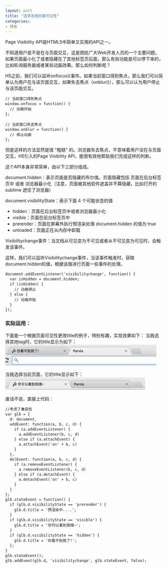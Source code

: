 ```yaml
---
layout: post
title: "活学活用页面可见性"
categories:
- 博客
---
```


Page Visibility API是HTML5中简单又实用的API之一。

不知道用户是不是在与页面交互，这是困扰广大Web开发人员的一个主要问题。如果页面最小化了或者隐藏在了其他标签页后面，那么有些功能是可以停下来的，比如轮询服务器或者某些动画效果。那么如何判断呢？

H5之前，我们可以监听onfocus()事件。如果当前窗口得到焦点，那么我们可以简单认为用户在与该页面交互，如果失去焦点（onblur()），那么可以认为用户停止与该页面交互。
```
// 当前窗口得到焦点
window.onfocus = function() {
  // 动画开始
};

// 当前窗口失去焦点
window.onblur = function() {
  // 停止动画
};
```
但是这样的方法显然是很 "粗糙" 的。浏览器失去焦点，不意味着用户没在与页面交互，H5引入的Page Visibility API，能很有效地帮助我们完成这样的判断。

这个API本身非常简单，由以下三部分组成。

document.hidden：表示页面是否隐藏的布尔值。页面隐藏包括 页面在后台标签页中 或者 浏览器最小化（注意，页面被其他软件遮盖并不算隐藏，比如打开的 sublime 遮住了浏览器）

document.visibilityState：表示下面 4 个可能状态的值
* hidden：页面在后台标签页中或者浏览器最小化
* visible：页面在前台标签页中
* prerender：页面在屏幕外执行预渲染处理 document.hidden 的值为 true
* unloaded：页面正在从内存中卸载

Visibilitychange事件：当文档从可见变为不可见或者从不可见变为可见时，会触发该事件。

这样，我们可以监听Visibilitychange事件，当该事件触发时，获取document.hidden的值，根据该值进行页面一些事件的处理。
```
document.addEventListener('visibilitychange', function() {
  var isHidden = document.hidden;
  if (isHidden) {
    // 动画停止
  } else {
    // 动画开始
  }
});
```

### 实际运用：

下面是一个根据页面可见性更改title的例子，特别有趣，实现效果如下：
当我选择其他tag时，它的title显示为如下：
![](../img/page2.png)

当我选择当前页面，它的title显示如下：
![](../img/page1.png)

废话不说，直接上代码：
```
//考虑了兼容性
var glb = {
  d: document,
  addEvent: function(a, b, c, d) {
    if (a.addEventListener) {
      a.addEventListener(b, c, d)
    } else if (a.attachEvent) {
      a.attachEvent('on' + b, c)
    }
  },
  delEvent: function(a, b, c, d) {
    if (a.removeEventListener) {
      a.removeEventListener(b, c, d)
    } else if (a.detachEvent) {
      a.detachEvent('on' + b, c)
    }
  }
};
glb.stateEvent = function() {
  if (glb.d.visibilityState == 'prerender') {
    glb.d.title = '预渲染中....';
  }
  if (glb.d.visibilityState == 'visible') {
    glb.d.title = '你可以看到我哦~';
  }
  if (glb.d.visibilityState == 'hidden') {
    glb.d.title = '你看不到我了!';
  };
}
glb.stateEvent();
glb.addEvent(glb.d, 'visibilitychange', glb.stateEvent, false);
```
